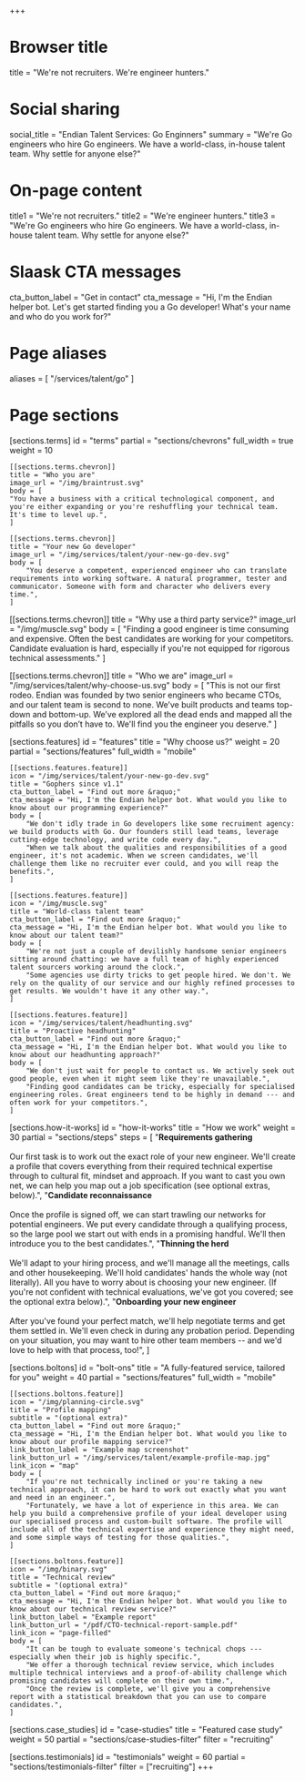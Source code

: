 +++
# Browser title
title = "We're not recruiters. We're engineer hunters."

# Social sharing
social_title = "Endian Talent Services: Go Enginners"
summary      = "We're Go engineers who hire Go engineers. We have a world-class, in-house talent team. Why settle for anyone else?"

# On-page content
title1 = "We're not recruiters."
title2 = "We're engineer hunters."
title3 = "We're Go engineers who hire Go engineers. We have a world-class, in-house talent team. Why settle for anyone else?"

# Slaask CTA messages
cta_button_label = "Get in contact"
cta_message = "Hi, I'm the Endian helper bot. Let's get started finding you a Go developer! What's your name and who do you work for?"

# Page aliases
aliases = [
    "/services/talent/go"
]

# Page sections
[sections.terms]
id = "terms"
partial = "sections/chevrons"
full_width = true
weight = 10

    [[sections.terms.chevron]]
    title = "Who you are"
    image_url = "/img/braintrust.svg"
    body = [
    "You have a business with a critical technological component, and you're either expanding or you're reshuffling your technical team. It's time to level up.",
    ]

    [[sections.terms.chevron]]
    title = "Your new Go developer"
    image_url = "/img/services/talent/your-new-go-dev.svg"
    body = [
        "You deserve a competent, experienced engineer who can translate requirements into working software. A natural programmer, tester and communicator. Someone with form and character who delivers every time.",
    ]

  [[sections.terms.chevron]]
    title = "Why use a third party service?"
    image_url = "/img/muscle.svg"
    body = [
        "Finding a good engineer is time consuming and expensive. Often the best candidates are working for your competitors. Candidate evaluation is hard, especially if you're not equipped for rigorous technical assessments."
    ]

  [[sections.terms.chevron]]
    title = "Who we are"
    image_url = "/img/services/talent/why-choose-us.svg"
    body = [
        "This is not our first rodeo. Endian was founded by two senior engineers who became CTOs, and our talent team is second to none. We’ve built products and teams top-down and bottom-up. We’ve explored all the dead ends and mapped all the pitfalls so you don’t have to. We'll find you the engineer you deserve."
    ]

[sections.features]
id = "features"
title = "Why choose us?"
weight = 20
partial = "sections/features"
full_width = "mobile"

    [[sections.features.feature]]
	icon = "/img/services/talent/your-new-go-dev.svg"
    title = "Gophers since v1.1"
	cta_button_label = "Find out more &raquo;"
	cta_message = "Hi, I'm the Endian helper bot. What would you like to know about our programming experience?"
    body = [
        "We don't idly trade in Go developers like some recruiment agency: we build products with Go. Our founders still lead teams, leverage cutting-edge technology, and write code every day.",
        "When we talk about the qualities and responsibilities of a good engineer, it's not academic. When we screen candidates, we'll challenge them like no recruiter ever could, and you will reap the benefits.",
    ]

    [[sections.features.feature]]
	icon = "/img/muscle.svg"
    title = "World-class talent team"
	cta_button_label = "Find out more &raquo;"
	cta_message = "Hi, I'm the Endian helper bot. What would you like to know about our talent team?"
    body = [
        "We're not just a couple of devilishly handsome senior engineers sitting around chatting: we have a full team of highly experienced talent sourcers working around the clock.",
        "Some agencies use dirty tricks to get people hired. We don't. We rely on the quality of our service and our highly refined processes to get results. We wouldn't have it any other way.",
    ]

    [[sections.features.feature]]
	icon = "/img/services/talent/headhunting.svg"
    title = "Proactive headhunting"
	cta_button_label = "Find out more &raquo;"
	cta_message = "Hi, I'm the Endian helper bot. What would you like to know about our headhunting approach?"
    body = [
        "We don't just wait for people to contact us. We actively seek out good people, even when it might seem like they're unavailable.",
        "Finding good candidates can be tricky, especially for specialised engineering roles. Great engineers tend to be highly in demand --- and often work for your competitors.",
    ]



[sections.how-it-works]
id = "how-it-works"
title = "How we work"
weight = 30
partial = "sections/steps"
steps = [
    "**Requirements gathering**<br/><br/>Our first task is to work out the exact role of your new engineer. We'll create a profile that covers everything from their required technical expertise through to cultural fit, mindset and approach. If you want to cast you own net, we can help you map out a job specification (see optional extras, below).",
    "**Candidate reconnaissance**<br /><br />Once the profile is signed off, we can start trawling our networks for potential engineers. We put every candidate through a qualifying process, so the large pool we start out with ends in a promising handful. We'll then introduce you to the best candidates.",
    "**Thinning the herd**<br /><br />We'll adapt to your hiring process, and we'll manage all the meetings, calls and other housekeeping. We'll hold candidates' hands the whole way (not literally). All you have to worry about is choosing your new engineer. (If you're not confident with technical evaluations, we've got you covered; see the optional extra below).",
    "**Onboarding your new engineer**<br /><br />After you've found your perfect match, we'll help negotiate terms and get them settled in. We'll even check in during any probation period. Depending on your situation, you may want to hire other team members -- and we'd love to help with that process, too!",
]

[sections.boltons]
id = "bolt-ons"
title = "A fully-featured service, tailored for you"
weight = 40
partial = "sections/features"
full_width = "mobile"

    [[sections.boltons.feature]]
	icon = "/img/planning-circle.svg"
    title = "Profile mapping"
	subtitle = "(optional extra)"
	cta_button_label = "Find out more &raquo;"
	cta_message = "Hi, I'm the Endian helper bot. What would you like to know about our profile mapping service?"
	link_button_label = "Example map screenshot"
	link_button_url = "/img/services/talent/example-profile-map.jpg"
	link_icon = "map"
    body = [
		"If you're not technically inclined or you're taking a new technical approach, it can be hard to work out exactly what you want and need in an engineer.",
		"Fortunately, we have a lot of experience in this area. We can help you build a comprehensive profile of your ideal developer using our specialised process and custom-built software. The profile will include all of the technical expertise and experience they might need, and some simple ways of testing for those qualities.",
    ]

    [[sections.boltons.feature]]
	icon = "/img/binary.svg"
    title = "Technical review"
	subtitle = "(optional extra)"
	cta_button_label = "Find out more &raquo;"
	cta_message = "Hi, I'm the Endian helper bot. What would you like to know about our technical review service?"
	link_button_label = "Example report"
	link_button_url = "/pdf/CTO-technical-report-sample.pdf"
	link_icon = "page-filled"
    body = [
		"It can be tough to evaluate someone's technical chops --- especially when their job is highly specific.",
		"We offer a thorough technical review service, which includes multiple technical interviews and a proof-of-ability challenge which promising candidates will complete on their own time.",
		"Once the review is complete, we'll give you a comprehensive report with a statistical breakdown that you can use to compare candidates.",
    ]

[sections.case_studies]
id = "case-studies"
title = "Featured case study"
weight = 50
partial = "sections/case-studies-filter"
filter = "recruiting"

[sections.testimonials]
id = "testimonials"
weight = 60
partial = "sections/testimonials-filter"
filter = ["recruiting"]
+++
